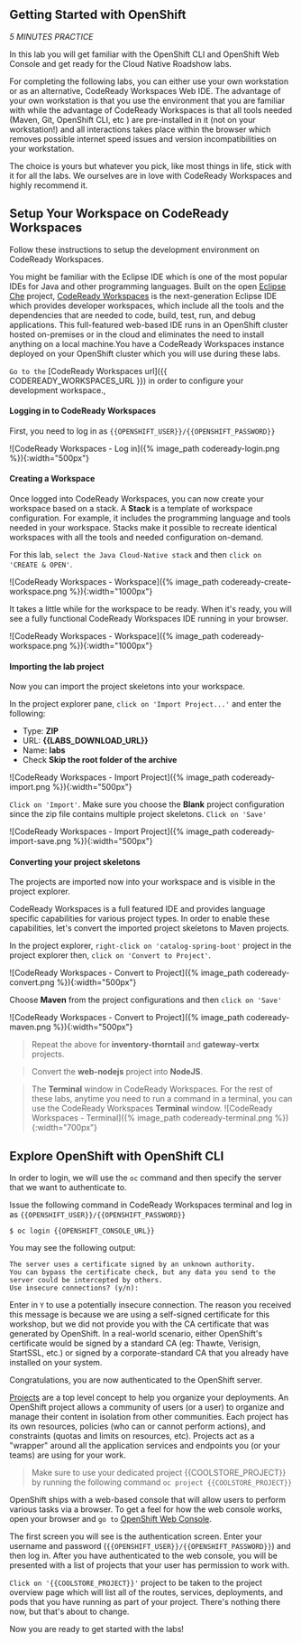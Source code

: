 ## Getting Started with OpenShift

*5 MINUTES PRACTICE*

In this lab you will get familiar with the OpenShift CLI and OpenShift Web Console 
and get ready for the Cloud Native Roadshow labs.

For completing the following labs, you can either use your own workstation or as an 
alternative, CodeReady Workspaces Web IDE. The advantage of your own workstation is that you use the 
environment that you are familiar with while the advantage of CodeReady Workspaces is that all 
tools needed (Maven, Git, OpenShift CLI, etc ) are pre-installed in it (not on your workstation!) and all interactions 
takes place within the browser which removes possible internet speed issues and version incompatibilities 
on your workstation.

The choice is yours but whatever you pick, like most things in life, stick with it for all the labs. We 
ourselves are in love with CodeReady Workspaces and highly recommend it.

## Setup Your Workspace on CodeReady Workspaces

Follow these instructions to setup the development environment on CodeReady Workspaces. 

You might be familiar with the Eclipse IDE which is one of the most popular IDEs for Java and other programming languages. Built on the open [Eclipse Che](https://www.eclipse.org/che/) project, [CodeReady Workspaces](https://developers.redhat.com/products/codeready-workspaces/overview/) is the next-generation Eclipse IDE which provides developer workspaces, which include all the tools and the dependencies that are needed to code, build, test, run, and debug applications. This full-featured web-based IDE runs in an OpenShift cluster hosted on-premises or in the cloud and eliminates the need to install anything on a local machine.You have a CodeReady Workspaces instance deployed on your OpenShift cluster which you will use during these labs.

`Go to the` [CodeReady Workspaces url]({{ CODEREADY_WORKSPACES_URL }}) in order to configure your development workspace.,

#### Logging in to CodeReady Workspaces
First, you need to log in as `{{OPENSHIFT_USER}}/{{OPENSHIFT_PASSWORD}}`

![CodeReady Workspaces - Log in]({% image_path codeready-login.png %}){:width="500px"}

#### Creating a Workspace
Once logged into CodeReady Workspaces, you can now create your workspace based on a stack. A 
**Stack** is a template of workspace configuration. For example, it includes the programming language and tools needed
in your workspace. Stacks make it possible to recreate identical workspaces with all the tools and needed configuration
on-demand. 

For this lab, `select the Java Cloud-Native stack` and then `click on 'CREATE & OPEN'`. 

![CodeReady Workspaces - Workspace]({% image_path codeready-create-workspace.png %}){:width="1000px"}

It takes a little while for the workspace to be ready. When it's ready, you will see a fully functional CodeReady Workspaces IDE running in your browser.

![CodeReady Workspaces - Workspace]({% image_path codeready-workspace.png %}){:width="1000px"}

#### Importing the lab project
Now you can import the project skeletons into your workspace.

In the project explorer pane, `click on 'Import Project...'` and enter the following:

  * Type: **ZIP**
  * URL: **{{LABS_DOWNLOAD_URL}}**
  * Name: **labs**
  * Check **Skip the root folder of the archive**

![CodeReady Workspaces - Import Project]({% image_path codeready-import.png %}){:width="500px"}

`Click on 'Import'`. Make sure you choose the **Blank** project configuration since the zip file contains multiple 
project skeletons. `Click on 'Save'`

![CodeReady Workspaces - Import Project]({% image_path codeready-import-save.png %}){:width="500px"}

#### Converting your project skeletons
The projects are imported now into your workspace and is visible in the project explorer.

CodeReady Workspaces is a full featured IDE and provides language specific capabilities for various project types. In order to 
enable these capabilities, let's convert the imported project skeletons to Maven projects. 

In the project explorer, `right-click on 'catalog-spring-boot'` project in the project explorer then, `click on 'Convert to Project'`.

![CodeReady Workspaces - Convert to Project]({% image_path codeready-convert.png %}){:width="500px"}

Choose **Maven** from the project configurations and then `click on 'Save'`

![CodeReady Workspaces - Convert to Project]({% image_path codeready-maven.png %}){:width="500px"}

> Repeat the above for **inventory-thorntail** and **gateway-vertx** projects.

> Convert the **web-nodejs** project into **NodeJS**.

> The **Terminal** window in CodeReady Workspaces. For the rest of these labs, anytime you need to run a command in a terminal, you can use the CodeReady Workspaces **Terminal** window.
> ![CodeReady Workspaces - Terminal]({% image_path codeready-terminal.png %}){:width="700px"}

## Explore OpenShift with OpenShift CLI

In order to login, we will use the `oc` command and then specify the server that we
want to authenticate to.

Issue the following command in CodeReady Workspaces terminal and log in as `{{OPENSHIFT_USER}}/{{OPENSHIFT_PASSWORD}}`

~~~shell
$ oc login {{OPENSHIFT_CONSOLE_URL}}
~~~

You may see the following output:

~~~shell
The server uses a certificate signed by an unknown authority.
You can bypass the certificate check, but any data you send to the server could be intercepted by others.
Use insecure connections? (y/n):
~~~

Enter in `Y` to use a potentially insecure connection.  The reason you received
this message is because we are using a self-signed certificate for this
workshop, but we did not provide you with the CA certificate that was generated
by OpenShift. In a real-world scenario, either OpenShift's certificate would be
signed by a standard CA (eg: Thawte, Verisign, StartSSL, etc.) or signed by a
corporate-standard CA that you already have installed on your system.

Congratulations, you are now authenticated to the OpenShift server.

[Projects]({{OPENSHIFT_DOCS_BASE}}/architecture/core_concepts/projects_and_users.html#projects) 
are a top level concept to help you organize your deployments. An
OpenShift project allows a community of users (or a user) to organize and manage
their content in isolation from other communities. Each project has its own
resources, policies (who can or cannot perform actions), and constraints (quotas
and limits on resources, etc). Projects act as a "wrapper" around all the
application services and endpoints you (or your teams) are using for your work.

 > Make sure to use your dedicated project {{COOLSTORE_PROJECT}} by running the following command `oc project {{COOLSTORE_PROJECT}}`

OpenShift ships with a web-based console that will allow users to
perform various tasks via a browser.  To get a feel for how the web console
works, open your browser and `go to` [OpenShift Web Console]({{OPENSHIFT_CONSOLE_URL}}).


The first screen you will see is the authentication screen. Enter your username and password (`{{OPENSHIFT_USER}}/{{OPENSHIFT_PASSWORD}}`) and 
then log in. After you have authenticated to the web console, you will be presented with a
list of projects that your user has permission to work with. 

`Click on '{{COOLSTORE_PROJECT}}'` project to be taken to the project overview page
which will list all of the routes, services, deployments, and pods that you have
running as part of your project. There's nothing there now, but that's about to
change.

Now you are ready to get started with the labs!
